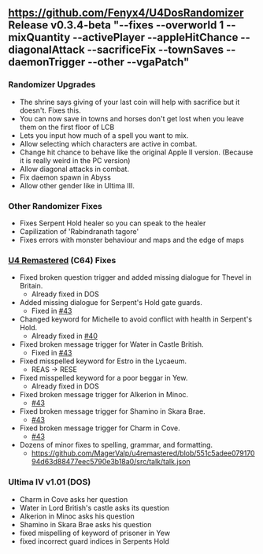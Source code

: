 ## https://github.com/Fenyx4/U4DosRandomizer Release v0.3.4-beta "--fixes --overworld 1 --mixQuantity --activePlayer --appleHitChance --diagonalAttack --sacrificeFix --townSaves --daemonTrigger --other --vgaPatch"

### Randomizer Upgrades
 * The shrine says giving of your last coin will help with sacrifice but it doesn't. Fixes this.
 * You can now save in towns and horses don't get lost when you leave them on the first floor of LCB
 * Lets you input how much of a spell you want to mix.
 * Allow selecting which characters are active in combat.
 * Change hit chance to behave like the original Apple II version. (Because it is really weird in the PC version)
 * Allow diagonal attacks in combat.
 * Fix daemon spawn in Abyss
 * Allow other gender like in Ultima III.

### Other Randomizer Fixes
* Fixes Serpent Hold healer so you can speak to the healer
* Capilization of 'Rabindranath tagore'
* Fixes errors with monster behaviour and maps and the edge of maps

### [U4 Remastered](https://github.com/MagerValp/u4remastered/blob/master/Changelog.txt) (C64) Fixes
* Fixed broken question trigger and added missing dialogue for Thevel in Britain.
    - Already fixed in DOS
* Added missing dialogue for Serpent's Hold gate guards.
    - Fixed in [#43](https://github.com/Fenyx4/U4DosRandomizer/issues/43)
* Changed keyword for Michelle to avoid conflict with health in Serpent's Hold.
    - Already fixed in [#40](https://github.com/Fenyx4/U4DosRandomizer/issues/40)
* Fixed broken message trigger for Water in Castle British.
   - Fixed in [#43](https://github.com/Fenyx4/U4DosRandomizer/issues/43)
* Fixed misspelled keyword for Estro in the Lycaeum.
   - REAS -> RESE
* Fixed misspelled keyword for a poor beggar in Yew.
   - Already fixed in DOS
* Fixed broken message trigger for Alkerion in Minoc.
   - [#43](https://github.com/Fenyx4/U4DosRandomizer/issues/43)
* Fixed broken message trigger for Shamino in Skara Brae.
   - [#43](https://github.com/Fenyx4/U4DosRandomizer/issues/43)
* Fixed broken message trigger for Charm in Cove.
  - [#43](https://github.com/Fenyx4/U4DosRandomizer/issues/43)
* Dozens of minor fixes to spelling, grammar, and formatting. 
  - https://github.com/MagerValp/u4remastered/blob/551c5adee07917094d63d88477eec5790e3b18a0/src/talk/talk.json

### Ultima IV v1.01 (DOS)
* Charm in Cove asks her question
* Water in Lord British's castle asks its question
* Alkerion in Minoc asks his question
* Shamino in Skara Brae asks his question
* fixed mispelling of keyword of prisoner in Yew
* fixed incorrect guard indices in Serpents Hold
